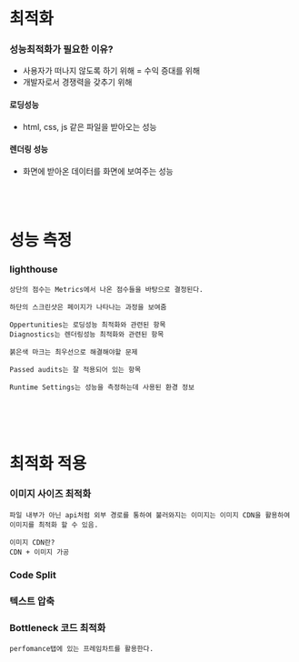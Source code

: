 # 최적화

### 성능최적화가 필요한 이유?

- 사용자가 떠나지 않도록 하기 위해 = 수익 증대를 위해
- 개발자로서 경쟁력을 갖추기 위해

#### 로딩성능

- html, css, js 같은 파일을 받아오는 성능

#### 렌더링 성능

- 화면에 받아온 데이터를 화면에 보여주는 성능  
  </br>
  </br>
  </br>

# 성능 측정

### lighthouse

```
상단의 점수는 Metrics에서 나온 점수들을 바탕으로 결정된다.

하단의 스크린샷은 페이지가 나타나는 과정을 보여줌

Oppertunities는 로딩성능 최적화와 관련된 항목
Diagnostics는 렌더링성능 최적화와 관련된 항목

붉은색 마크는 최우선으로 해결해야할 문제

Passed audits는 잘 적용되어 있는 항목

Runtime Settings는 성능을 측정하는데 사용된 환경 정보
```

</br>
</br>
</br>

# 최적화 적용

### 이미지 사이즈 최적화

```
파일 내부가 아닌 api처럼 외부 경로를 통하여 불러와지는 이미지는 이미지 CDN을 활용하여 이미지를 최적화 할 수 있음.

이미지 CDN란?
CDN + 이미지 가공
```

### Code Split

### 텍스트 압축

### Bottleneck 코드 최적화

```
perfomance탭에 있는 프레임차트를 활용한다.

```
